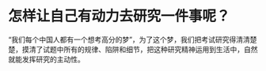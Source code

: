# 怎样让自己有动力去研究一件事呢？

“我们每个中国人都有一个想考高分的梦”，为了这个梦，我们把考试研究得清清楚楚，摸清了试题中所有的规律、陷阱和细节，把这种研究精神运用到生活中，自然就能发挥研究的主动性。

